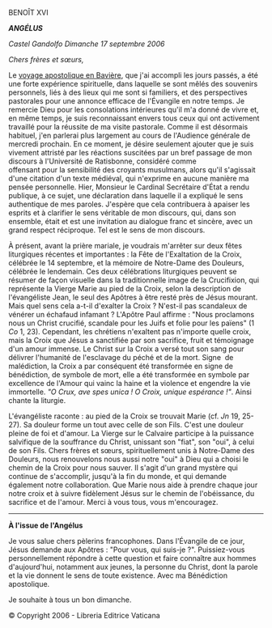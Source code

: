 BENOÎT XVI

***ANGÉLUS***

*Castel Gandolfo* *Dimanche 17 septembre 2006*

*Chers frères et sœurs,*

Le [voyage apostolique en Bavière](http://w2.vatican.va/content/benedict-xvi/fr/travels/2006/outside/documents/germania.html), que j'ai accompli les jours passés, a été une forte expérience spirituelle, dans laquelle se sont mêlés des souvenirs personnels, liés à des lieux qui me sont si familiers, et des perspectives pastorales pour une annonce efficace de l'Évangile en notre temps. Je remercie Dieu pour les consolations intérieures qu'il m'a donné de vivre et, en même temps, je suis reconnaissant envers tous ceux qui ont activement travaillé pour la réussite de ma visite pastorale. Comme il est désormais habituel, j'en parlerai plus largement au cours de l'Audience générale de mercredi prochain. En ce moment, je désire seulement ajouter que je suis vivement attristé par les réactions suscitées par un bref passage de mon discours à l'Université de Ratisbonne, considéré comme offensant pour la sensibilité des croyants musulmans, alors qu'il s'agissait d'une citation d'un texte médiéval, qui n'exprime en aucune manière ma pensée personnelle. Hier, Monsieur le Cardinal Secrétaire d'État a rendu publique, à ce sujet, une déclaration dans laquelle il a expliqué le sens authentique de mes paroles. J'espère que cela contribuera à apaiser les esprits et à clarifier le sens véritable de mon discours, qui, dans son ensemble, était et est une invitation au dialogue franc et sincère, avec un grand respect réciproque. Tel est le sens de mon discours.

À présent, avant la prière mariale, je voudrais m'arrêter sur deux fêtes liturgiques récentes et importantes : la Fête de l'Exaltation de la Croix, célébrée le 14 septembre, et la mémoire de Notre-Dame des Douleurs, célébrée le lendemain. Ces deux célébrations liturgiques peuvent se résumer de façon visuelle dans la traditionnelle image de la Crucifixion, qui représente la Vierge Marie au pied de la Croix, selon la description de l'évangéliste Jean, le seul des Apôtres à être resté près de Jésus mourant. Mais quel sens cela a-t-il d'exalter la Croix ? N'est-il pas scandaleux de vénérer un échafaud infamant ? L'Apôtre Paul affirme : "Nous proclamons nous un Christ crucifié, scandale pour les Juifs et folie pour les païens" (1 *Co* 1, 23). Cependant, les chrétiens n'exaltent pas n'importe quelle croix, mais la Croix que Jésus a sanctifiée par son sacrifice, fruit et témoignage d'un amour immense. Le Christ sur la Croix a versé tout son sang pour délivrer l'humanité de l'esclavage du péché et de la mort. Signe  de malédiction, la Croix a par conséquent été transformée en signe de bénédiction, de symbole de mort, elle a été transformée en symbole par excellence de l'Amour qui vainc la haine et la violence et engendre la vie immortelle. *"O Crux, ave spes unica ! O Croix, unique espérance !"*. Ainsi chante la liturgie.

L'évangéliste raconte : au pied de la Croix se trouvait Marie (cf. *Jn* 19, 25-27). Sa douleur forme un tout avec celle de son Fils. C'est une douleur pleine de foi et d'amour. La Vierge sur le Calvaire participe à la puissance salvifique de la souffrance du Christ, unissant son "fiat", son "oui", à celui de son Fils. Chers frères et sœurs, spirituellement unis à Notre-Dame des Douleurs, nous renouvelons nous aussi notre "oui" à Dieu qui a choisi le chemin de la Croix pour nous sauver. Il s'agit d'un grand mystère qui continue de s'accomplir, jusqu'à la fin du monde, et qui demande également notre collaboration. Que Marie nous aide à prendre chaque jour notre croix et à suivre fidèlement Jésus sur le chemin de l'obéissance, du sacrifice et de l'amour. Merci à vous tous, vous m'encouragez.

* * *

**À l'issue de l'Angélus**

Je vous salue chers pèlerins francophones. Dans l'Évangile de ce jour, Jésus demande aux Apôtres : "Pour vous, qui suis-je ?". Puissiez-vous personnellement répondre à cette question et faire connaître aux hommes d'aujourd'hui, notamment aux jeunes, la personne du Christ, dont la parole et la vie donnent le sens de toute existence. Avec ma Bénédiction apostolique.

Je souhaite à tous un bon dimanche.

© Copyright 2006 - Libreria Editrice Vaticana